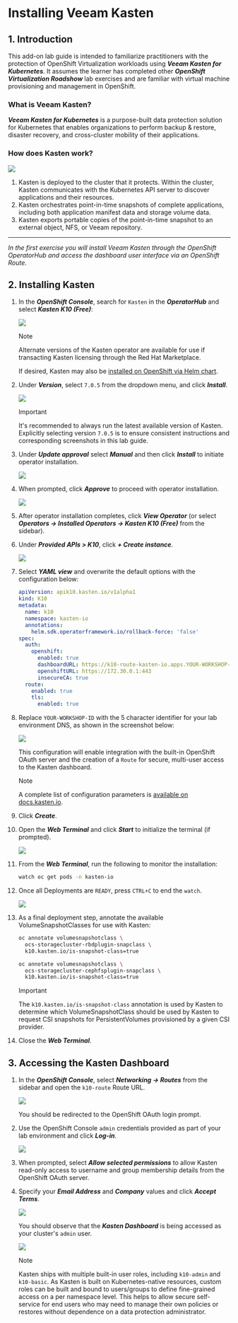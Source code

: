 # Installing Veeam Kasten <Badge type="tip" text="v7.0.5" />

## 1. Introduction

This add-on lab guide is intended to familiarize practitioners with the protection of OpenShift Virtualization workloads using ***Veeam Kasten for Kubernetes***. It assumes the learner has completed other ***OpenShift Virtualization Roadshow*** lab exercises and are familiar with virtual machine provisioning and management in OpenShift.

### What is Veeam Kasten?

***Veeam Kasten for Kubernetes*** is a purpose-built data protection solution for Kubernetes that enables organizations to perform backup & restore, disaster recovery, and cross-cluster mobility of their applications.

### How does Kasten work?

![](static/install/00.png)

1. Kasten is deployed to the cluster that it protects. Within the cluster, Kasten communicates with the Kubernetes API server to discover applications and their resources.
2. Kasten orchestrates point-in-time snapshots of complete applications, including both application manifest data and storage volume data.
3. Kasten exports portable copies of the point-in-time snapshot to an external object, NFS, or Veeam repository.

---

*In the first exercise you will install Veeam Kasten through the OpenShift OperatorHub and access the dashboard user interface via an OpenShift Route.*

## 2. Installing Kasten

1. In the ***OpenShift Console***, search for `Kasten` in the ***OperatorHub*** and select ***Kasten K10 (Free)***:

    ![](static/install/02.png)

    > [!NOTE]
    >
    > Alternate versions of the Kasten operator are available for use if transacting Kasten licensing through the Red Hat Marketplace.
    >
    > If desired, Kasten may also be [installed on OpenShift via Helm chart](https://docs.kasten.io/latest/install/openshift/helm.html#helm-based-installation).

1. Under ***Version***, select `7.0.5` from the dropdown menu, and click ***Install***.

    ![](static/install/02b.png)

    > [!IMPORTANT]
    >
    > It's recommended to always run the latest available version of Kasten. Explicitly selecting version `7.0.5` is to ensure consistent instructions and corresponding screenshots in this lab guide.

1. Under ***Update approval*** select ***Manual*** and then click ***Install*** to initiate operator installation.

    ![](static/install/03.png)

1. When prompted, click ***Approve*** to proceed with operator installation.

    ![](static/install/03b.png)

1. After operator installation completes, click ***View Operator*** (or select ***Operators → Installed Operators → Kasten K10 (Free)*** from the sidebar).

1. Under ***Provided APIs > K10***, click ***+ Create instance***.

    ![](static/install/04.png)

1. Select ***YAML view*** and overwrite the default options with the configuration below:

    ```yaml
    apiVersion: apik10.kasten.io/v1alpha1
    kind: K10
    metadata:
      name: k10
      namespace: kasten-io
      annotations:
        helm.sdk.operatorframework.io/rollback-force: 'false'
    spec:
      auth:
        openshift:
          enabled: true
          dashboardURL: https://k10-route-kasten-io.apps.YOUR-WORKSHOP-ID.dynamic.redhatworkshops.io/k10
          openshiftURL: https://172.30.0.1:443
          insecureCA: true
      route:
        enabled: true
        tls:
          enabled: true
    ```

1. Replace `YOUR-WORKSHOP-ID` with the 5 character identifier for your lab environment DNS, as shown in the screenshot below:

    ![](static/install/05b.png)

    This configuration will enable integration with the built-in OpenShift OAuth server and the creation of a `Route` for secure, multi-user access to the Kasten dashboard.

    > [!NOTE]
    >
    > A complete list of configuration parameters is [available on docs.kasten.io](https://docs.kasten.io/latest/install/advanced.html#complete-list-of-k10-helm-options). 

1. Click ***Create***.

1. Open the ***Web Terminal*** and click ***Start*** to initialize the terminal (if prompted).

    ![](static/install/01.png)

1. From the ***Web Terminal***, run the following to monitor the installation:

    ```bash
    watch oc get pods -n kasten-io
    ```

1. Once all Deployments are `READY`, press `CTRL+C` to end the `watch`.

    ![](static/install/06.png)

1. As a final deployment step, annotate the available VolumeSnapshotClasses for use with Kasten:

    ```bash
    oc annotate volumesnapshotclass \
      ocs-storagecluster-rbdplugin-snapclass \
      k10.kasten.io/is-snapshot-class=true

    oc annotate volumesnapshotclass \
      ocs-storagecluster-cephfsplugin-snapclass \
      k10.kasten.io/is-snapshot-class=true
    ```

    > [!IMPORTANT]
    >
    > The `k10.kasten.io/is-snapshot-class` annotation is used by Kasten to determine which VolumeSnapshotClass should be used by Kasten to request CSI snapshots for PersistentVolumes provisioned by a given CSI provider.

1.  Close the ***Web Terminal***.

## 3. Accessing the Kasten Dashboard

1. In the ***OpenShift Console***, select ***Networking → Routes*** from the sidebar and open the `k10-route` Route URL.

    ![](static/install/07.png)

    You should be redirected to the OpenShift OAuth login prompt.

1. Use the OpenShift Console `admin` credentials provided as part of your lab environment and click ***Log-in***.

    ![](static/install/08.png)

1. When prompted, select ***Allow selected permissions*** to allow Kasten read-only access to username and group membership details from the OpenShift OAuth server.

1. Specify your ***Email Address*** and ***Company*** values and click ***Accept Terms***.

    ![](static/install/09.png)

    You should observe that the ***Kasten Dashboard*** is being accessed as your cluster's `admin` user.

    ![](static/install/10.png)

    > [!NOTE]
    >
    > Kasten ships with multiple built-in user roles, including `k10-admin` and `k10-basic`. As Kasten is built on Kubernetes-native resources, custom roles can be built and bound to users/groups to define fine-grained access on a per namespace level. This helps to allow secure self-service for end users who may need to manage their own policies or restores without dependence on a data protection administrator.